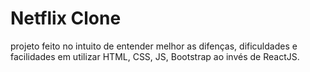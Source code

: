 # Netflix Clone

projeto feito no intuito de entender melhor as difenças, dificuldades e facilidades em utilizar HTML, CSS, JS, Bootstrap ao invés de ReactJS.